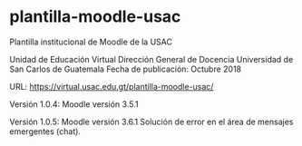 # plantilla-moodle-usac
Plantilla institucional de Moodle de la USAC

Unidad de Educación Virtual
Dirección General de Docencia
Universidad de San Carlos de Guatemala
Fecha de publicación: Octubre 2018

URL:
https://virtual.usac.edu.gt/plantilla-moodle-usac/

Versión 1.0.4: Moodle versión 3.5.1

Versión 1.0.5: Moodle versión 3.6.1
Solución de error en el área de mensajes emergentes (chat).
